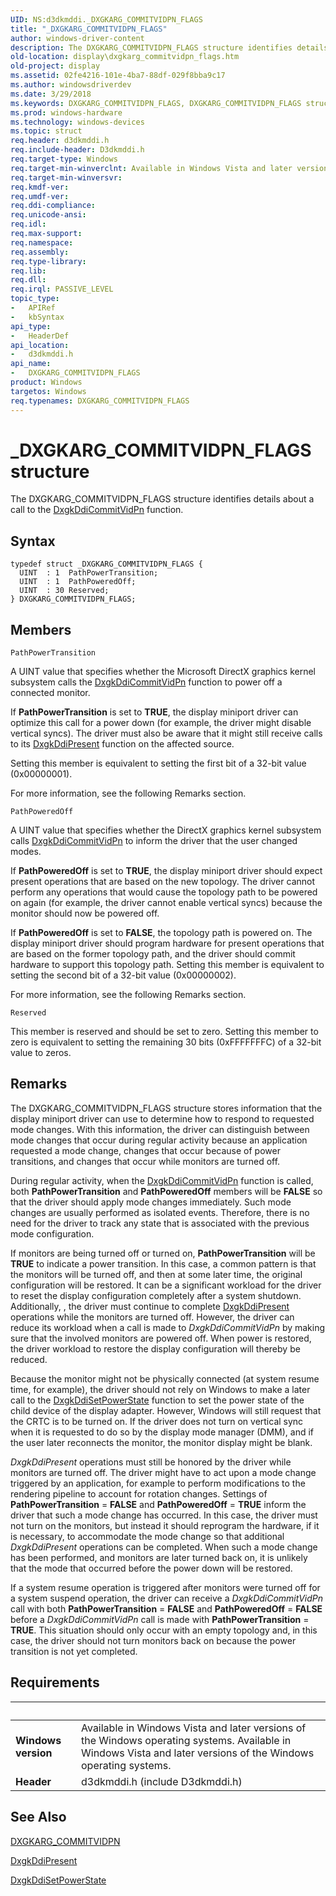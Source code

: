 ```yaml
---
UID: NS:d3dkmddi._DXGKARG_COMMITVIDPN_FLAGS
title: "_DXGKARG_COMMITVIDPN_FLAGS"
author: windows-driver-content
description: The DXGKARG_COMMITVIDPN_FLAGS structure identifies details about a call to the DxgkDdiCommitVidPn function.
old-location: display\dxgkarg_commitvidpn_flags.htm
old-project: display
ms.assetid: 02fe4216-101e-4ba7-88df-029f8bba9c17
ms.author: windowsdriverdev
ms.date: 3/29/2018
ms.keywords: DXGKARG_COMMITVIDPN_FLAGS, DXGKARG_COMMITVIDPN_FLAGS structure [Display Devices], DmStructs_267e916a-7058-4ce7-892d-9ed9d6f74bce.xml, _DXGKARG_COMMITVIDPN_FLAGS, d3dkmddi/DXGKARG_COMMITVIDPN_FLAGS, display.dxgkarg_commitvidpn_flags
ms.prod: windows-hardware
ms.technology: windows-devices
ms.topic: struct
req.header: d3dkmddi.h
req.include-header: D3dkmddi.h
req.target-type: Windows
req.target-min-winverclnt: Available in Windows Vista and later versions of the Windows operating systems.
req.target-min-winversvr: 
req.kmdf-ver: 
req.umdf-ver: 
req.ddi-compliance: 
req.unicode-ansi: 
req.idl: 
req.max-support: 
req.namespace: 
req.assembly: 
req.type-library: 
req.lib: 
req.dll: 
req.irql: PASSIVE_LEVEL
topic_type:
-	APIRef
-	kbSyntax
api_type:
-	HeaderDef
api_location:
-	d3dkmddi.h
api_name:
-	DXGKARG_COMMITVIDPN_FLAGS
product: Windows
targetos: Windows
req.typenames: DXGKARG_COMMITVIDPN_FLAGS
---
```


# _DXGKARG_COMMITVIDPN_FLAGS structure
The DXGKARG_COMMITVIDPN_FLAGS structure identifies details about a call to the <a href="https://msdn.microsoft.com/979b86e9-f3ff-4022-8c00-b6afc2b1f747">DxgkDdiCommitVidPn</a> function.

## Syntax
```
typedef struct _DXGKARG_COMMITVIDPN_FLAGS {
  UINT  : 1  PathPowerTransition;
  UINT  : 1  PathPoweredOff;
  UINT  : 30 Reserved;
} DXGKARG_COMMITVIDPN_FLAGS;
```

## Members


`PathPowerTransition`

A UINT value that specifies whether the Microsoft DirectX graphics kernel subsystem calls the <a href="https://msdn.microsoft.com/979b86e9-f3ff-4022-8c00-b6afc2b1f747">DxgkDdiCommitVidPn</a> function to power off a connected monitor.

If <b>PathPowerTransition</b> is set to <b>TRUE</b>, the display miniport driver can optimize this call for a power down (for example, the driver might disable vertical syncs). The driver must also be aware that it might still receive calls to its <a href="https://msdn.microsoft.com/1a46b129-1e78-44e6-a609-59eab206692b">DxgkDdiPresent</a> function on the affected source.

Setting this member is equivalent to setting the first bit of a 32-bit value (0x00000001).

For more information, see the following Remarks section.

`PathPoweredOff`

A UINT value that specifies whether the DirectX graphics kernel subsystem calls <a href="https://msdn.microsoft.com/979b86e9-f3ff-4022-8c00-b6afc2b1f747">DxgkDdiCommitVidPn</a> to inform the driver that the user changed modes.

If <b>PathPoweredOff</b> is set to <b>TRUE</b>, the display miniport driver should expect present operations that are based on the new topology. The driver cannot perform any operations that would cause the topology path to be powered on again (for example, the driver cannot enable vertical syncs) because the monitor should now be powered off.

If <b>PathPoweredOff</b> is set to <b>FALSE</b>, the topology path is powered on. The display miniport driver should program hardware for present operations that are based on the former topology path, and the driver should commit hardware to support this topology path. Setting this member is equivalent to setting the second bit of a 32-bit value (0x00000002).

For more information, see the following Remarks section.

`Reserved`

This member is reserved and should be set to zero. Setting this member to zero is equivalent to setting the remaining 30 bits (0xFFFFFFFC) of a 32-bit value to zeros.

## Remarks
The DXGKARG_COMMITVIDPN_FLAGS structure stores information that the display miniport driver can use to determine how to respond to requested mode changes. With this information, the driver can distinguish between mode changes that occur during regular activity because an application requested a mode change, changes that occur because of power transitions, and changes that occur while monitors are turned off.

During regular activity, when the <a href="https://msdn.microsoft.com/979b86e9-f3ff-4022-8c00-b6afc2b1f747">DxgkDdiCommitVidPn</a> function is called, both <b>PathPowerTransition</b> and <b>PathPoweredOff</b> members will be <b>FALSE</b> so that the driver should apply mode changes immediately. Such mode changes are usually performed as isolated events. Therefore, there is no need for the driver to track any state that is associated with the previous mode configuration.

If monitors are being turned off or turned on, <b>PathPowerTransition</b> will be <b>TRUE</b> to indicate a power transition. In this case, a common pattern is that the monitors will be turned off, and then at some later time, the original configuration will be restored. It can be a significant workload for the driver to reset the display configuration completely after a system shutdown. Additionally, , the driver must continue to complete <a href="https://msdn.microsoft.com/1a46b129-1e78-44e6-a609-59eab206692b">DxgkDdiPresent</a> operations while the monitors are turned off. However, the driver can reduce its workload when a call is made to <i>DxgkDdiCommitVidPn</i> by making sure that the involved monitors are powered off. When power is restored, the driver workload to restore the display configuration will thereby be reduced.

Because the monitor might not be physically connected (at system resume time, for example), the driver should not rely on Windows to make a later call to the <a href="https://msdn.microsoft.com/6462be4f-1f6e-4b85-a3ba-15820ee8605b">DxgkDdiSetPowerState</a> function to set the power state of the child device of the display adapter. However, Windows will still request that the CRTC is to be turned on. If the driver does not turn on vertical sync when it is requested to do so by the display mode manager (DMM), and if the user later reconnects the monitor, the monitor display might be blank.

<i>DxgkDdiPresent</i> operations must still be honored by the driver while monitors are turned off. The driver might have to act upon a mode change triggered by an application, for example to perform modifications to the rendering pipeline to account for rotation changes. Settings of <b>PathPowerTransition</b> = <b>FALSE</b> and <b>PathPoweredOff</b> = <b>TRUE</b> inform the driver that such a mode change has occurred. In this case, the driver must not turn on the monitors, but instead it should reprogram the hardware, if it is necessary, to accommodate the mode change so that additional <i>DxgkDdiPresent</i> operations can be completed. When such a mode change has been performed, and monitors are later turned back on, it is unlikely that the mode that occurred before the power down will be restored.

If a system resume operation is triggered after monitors were turned off for a system suspend operation, the driver can receive a <i>DxgkDdiCommitVidPn</i> call with both <b>PathPowerTransition</b> = <b>FALSE</b> and <b>PathPoweredOff</b> = <b>FALSE</b> before a <i>DxgkDdiCommitVidPn</i> call is made with <b>PathPowerTransition</b> = <b>TRUE</b>. This situation should only occur with an empty topology and, in this case, the driver should not turn monitors back on because the power transition is not yet completed.

## Requirements
| &nbsp; | &nbsp; |
| ---- |:---- |
| **Windows version** | Available in Windows Vista and later versions of the Windows operating systems. Available in Windows Vista and later versions of the Windows operating systems. |
| **Header** | d3dkmddi.h (include D3dkmddi.h) |

## See Also

<a href="https://msdn.microsoft.com/library/windows/hardware/ff557552">DXGKARG_COMMITVIDPN</a>



<a href="https://msdn.microsoft.com/1a46b129-1e78-44e6-a609-59eab206692b">DxgkDdiPresent</a>



<a href="https://msdn.microsoft.com/6462be4f-1f6e-4b85-a3ba-15820ee8605b">DxgkDdiSetPowerState</a>